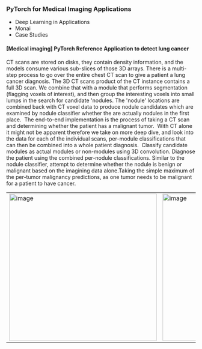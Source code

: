 ### PyTorch for Medical Imaging Applications
- Deep Learning in Applications 
- Monai
- Case Studies 

#### [Medical imaging] PyTorch Reference Application to detect lung cancer
CT scans are stored on disks, they contain density information, and the models consume various sub-slices of those 3D arrays. There is a multi-step process to go over the entire chest CT scan to give a patient a lung cancer diagnosis. The 3D CT scans product of the CT instance contains a full 3D scan. We combine that with a module that performs segmentation (flagging voxels of interest), and then group the interesting voxels into small lumps in the search for candidate 'nodules. The 'nodule' locations are combined back with CT voxel data to produce nodule candidates which are examined by nodule classifier whether the are actually nodules in the first place. 
The end-to-end implementation is the process of taking a CT scan and determining whether the patient has a malignant tumor.  With CT alone it might not be apparent therefore we take on more deep dive, and look into the data for each of the individual scans, per-module classifications that can then be combined into a whole patient diagnosis. 
Classify candidate modules as actual modules or non-modules using 3D convolution.
Diagnose the patient using the combined per-nodule classifications.
Similar to the nodule classifier, attempt to determine whether the nodule is benign or malignant based on the imagining data alone.Taking the simple maximum of the per-tumor malignancy predictions, as one tumor needs to be malignant for a patient to have cancer.
<table>

<td>
<img width="392" alt="image" src="https://user-images.githubusercontent.com/67139134/235383922-d5ddb94c-f5dc-46af-8ce4-03e4abd20074.png"> </td>
<td>
<img width="392" alt="image" src="https://user-images.githubusercontent.com/67139134/235384000-26359915-4a9a-4161-bee0-3fcb42b35684.png"> </td>
<td>
<img width="200" alt="image" src="https://user-images.githubusercontent.com/67139134/235384780-02d89390-b07c-47b9-9b46-3fbb710c3de1.png">
</td>
<td>
<img width="180" alt="image" src="https://user-images.githubusercontent.com/67139134/235384922-b815d119-c9cb-4dd4-ad63-7eb7b97fc1b4.png"> 
</td>
</table>
